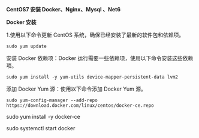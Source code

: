 **CentOS7 安装 Docker、Nginx、Mysql 、Net6**

**Docker 安装**

1.使用以下命令更新 CentOS 系统，确保已经安装了最新的软件包和依赖项。

`sudo yum update `

安装 Docker 依赖项：Docker 运行需要一些依赖项，使用以下命令安装这些依赖项。

`sudo yum install -y yum-utils device-mapper-persistent-data lvm2` 

添加 Docker Yum 源：使用以下命令添加 Docker Yum 源。

`sudo yum-config-manager --add-repo https://download.docker.com/linux/centos/docker-ce.repo` 

sudo yum install -y docker-ce

sudo systemctl start docker



